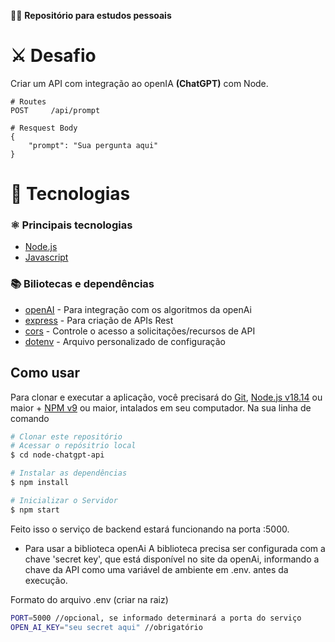 👨‍🚀 **Repositório para estudos pessoais**

# ⚔️ Desafio

Criar um API com integração ao openIA **(ChatGPT)** com Node.

```
# Routes
POST     /api/prompt

# Resquest Body
{
    "prompt": "Sua pergunta aqui"
}
```

# 🚀 Tecnologias

### ⚛️ Principais tecnologias

- [Node.js](https://nodejs.org/en/)
- [Javascript](https://developer.mozilla.org/en-US/docs/Web/JavaScript)

### 📚 Biliotecas e dependências

- [openAI](https://npmjs.com/package/openai) - Para integração com os algoritmos da openAi
- [express](https://.npmjs.com/package/express) - Para criação de APIs Rest
- [cors](https://.npmjs.com/package/cors) - Controle o acesso a solicitações/recursos de API
- [dotenv](https://.npmjs.com/package/dotenv) - Arquivo personalizado de configuração

## Como usar

Para clonar e executar a aplicação, você precisará do [Git](https://git-scm.com), [Node.js v18.14](https://nodejs.org/en/) ou maior + [NPM v9](https://nodejs.org/en/) ou maior, intalados em seu computador. Na sua linha de comando

```bash
# Clonar este repositório
# Acessar o repósitrio local
$ cd node-chatgpt-api

# Instalar as dependências
$ npm install

# Inicializar o Servidor
$ npm start

```
Feito isso o serviço de backend estará funcionando na porta :5000.

* Para usar a biblioteca openAi
A biblioteca precisa ser configurada com a chave 'secret key', que está disponível no site da openAi, informando a chave da API como uma variável de ambiente em .env. antes da execução.

Formato do arquivo .env (criar na raiz)
```bash
PORT=5000 //opcional, se informado determinará a porta do serviço
OPEN_AI_KEY="seu secret aqui" //obrigatório
```
